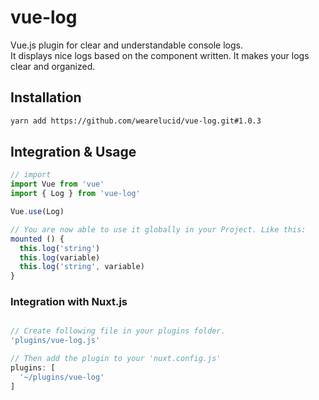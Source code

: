 # vue-log

Vue.js plugin for clear and understandable console logs. <br>
It displays nice logs based on the component
written. It makes your logs clear and organized.

## Installation

```bash
yarn add https://github.com/wearelucid/vue-log.git#1.0.3
```

## Integration & Usage

```javascript
// import
import Vue from 'vue'
import { Log } from 'vue-log'

Vue.use(Log)

// You are now able to use it globally in your Project. Like this:
mounted () {
  this.log('string')
  this.log(variable)
  this.log('string', variable)
}
```

### Integration with Nuxt.js
```javascript

// Create following file in your plugins folder.
'plugins/vue-log.js'

// Then add the plugin to your 'nuxt.config.js'
plugins: [
  '~/plugins/vue-log'
]
```
